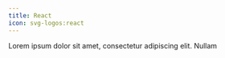 ```yaml
---
title: React
icon: svg-logos:react
---
```


Lorem ipsum dolor sit amet, consectetur adipiscing elit. Nullam
